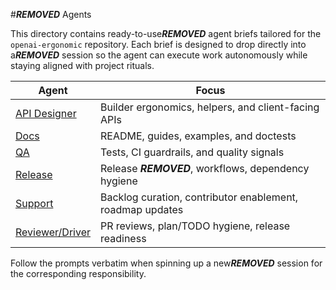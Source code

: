 #***REMOVED*** Agents

This directory contains ready-to-use***REMOVED*** agent briefs tailored for the `openai-ergonomic` repository. Each brief is designed to drop directly into a***REMOVED*** session so the agent can execute work autonomously while staying aligned with project rituals.

| Agent | Focus |
| --- | --- |
| [API Designer](api_designer.md) | Builder ergonomics, helpers, and client-facing APIs |
| [Docs](docs.md) | README, guides, examples, and doctests |
| [QA](qa.md) | Tests, CI guardrails, and quality signals |
| [Release](release.md) | Release ***REMOVED***, workflows, dependency hygiene |
| [Support](support.md) | Backlog curation, contributor enablement, roadmap updates |
| [Reviewer/Driver](reviewer_driver.md) | PR reviews, plan/TODO hygiene, release readiness |

Follow the prompts verbatim when spinning up a new***REMOVED*** session for the corresponding responsibility.
